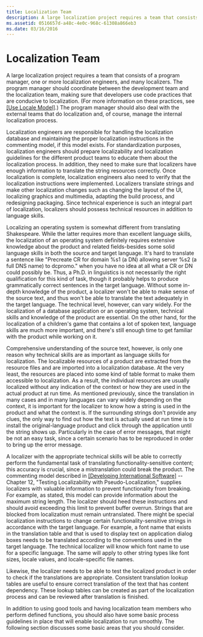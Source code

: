 ```yaml
---
title: Localization Team
description: A large localization project requires a team that consists of a program manager, one or more localization engineers, and many localizers.
ms.assetid: 0516657d-a48c-4e0c-968c-61308a866eb3
ms.date: 03/16/2016
---
```

# Localization Team

A large localization project requires a team that consists of a program manager, one or more localization engineers, and many localizers. The program manager should coordinate between the development team and the localization team, making sure that developers use code practices that are conducive to localization. (For more information on these practices, see [[Use Locale Model]](https://msdn.microsoft.com/en-us/goglobal/bb688121 "Use Locale Model").) The program manager should also deal with the external teams that do localization and, of course, manage the internal localization process.

Localization engineers are responsible for handling the localization database and maintaining the proper localization instructions in the commenting model, if this model exists. For standardization purposes, localization engineers should prepare localizability and localization guidelines for the different product teams to educate them about the localization process. In addition, they need to make sure that localizers have enough information to translate the string resources correctly. Once localization is complete, localization engineers also need to verify that the localization instructions were implemented. Localizers translate strings and make other localization changes such as changing the layout of the UI, localizing graphics and multimedia, adapting the build process, and redesigning packaging. Since technical experience is such an integral part of localization, localizers should possess technical resources in addition to language skills.

Localizing an operating system is somewhat different from translating Shakespeare. While the latter requires more than excellent language skills, the localization of an operating system definitely requires extensive knowledge about the product and related fields-besides some solid language skills in both the source and target language. It's hard to translate a sentence like "Precreate CR for domain %s1 (a DN) allowing server %s2 (a full DNS name) to dcpromo." when you have no idea at all what a CR or DN could possibly be. Thus, a Ph.D. in linguistics is not necessarily the right qualification for this kind of task, though it probably helps to produce grammatically correct sentences in the target language. Without some in-depth knowledge of the product, a localizer won't be able to make sense of the source text, and thus won't be able to translate the text adequately in the target language. The technical level, however, can vary widely. For the localization of a database application or an operating system, technical skills and knowledge of the product are essential. On the other hand, for the localization of a children's game that contains a lot of spoken text, language skills are much more important, and there's still enough time to get familiar with the product while working on it.

Comprehensive understanding of the source text, however, is only one reason why technical skills are as important as language skills for localization. The localizable resources of a product are extracted from the resource files and are imported into a localization database. At the very least, the resources are placed into some kind of table format to make them accessible to localization. As a result, the individual resources are usually localized without any indication of the context or how they are used in the actual product at run time. As mentioned previously, since the translation in many cases and in many languages can vary widely depending on the context, it is important for the localizer to know how a string is used in the product and what the context is. If the surrounding strings don't provide any clues, the only way to find out how the text is actually used at run time is to install the original-language product and click through the application until the string shows up. Particularly in the case of error messages, that might be not an easy task, since a certain scenario has to be reproduced in order to bring up the error message.

A localizer with the appropriate technical skills will be able to correctly perform the fundamental task of translating functionality-sensitive content; this accuracy is crucial, since a mistranslation could break the product. The commenting model described in [[Developing International Software]](https://msdn.microsoft.com/en-us/goglobal/bb688155 "Developing International Software") -- Chapter 12, "Testing Localizability with Pseudo-Localization," supplies localizers with valuable information to prevent functionality from breaking. For example, as stated, this model can provide information about the maximum string length. The localizer should heed these instructions and should avoid exceeding this limit to prevent buffer overrun. Strings that are blocked from localization must remain untranslated. There might be special localization instructions to change certain functionality-sensitive strings in accordance with the target language. For example, a font name that exists in the translation table and that is used to display text on application dialog boxes needs to be translated according to the conventions used in the target language. The technical localizer will know which font name to use for a specific language. The same will apply to other string types like font sizes, locale values, and locale-specific file names.

Likewise, the localizer needs to be able to test the localized product in order to check if the translations are appropriate. Consistent translation lookup tables are useful to ensure correct translation of the text that has content dependency. These lookup tables can be created as part of the localization process and can be reviewed after translation is finished.

In addition to using good tools and having localization team members who perform defined functions, you should also have some basic process guidelines in place that will enable localization to run smoothly. The following section discusses some basic areas that you should consider.


